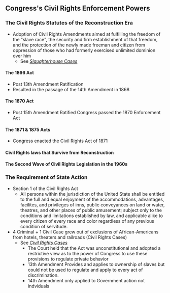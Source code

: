 ## Congress's Civil Rights Enforcement Powers

### The Civil Rights Statutes of the Reconstruction Era
- Adoption of Civil Rights Amendments aimed at fulfilling the freedom of the "slave race", the security and firm establishment of that freedom, and the protection of the newly made freeman and citizen from oppression of those who had formerly exercised unlimited dominion over him
  - See *[Slaughterhouse Cases](link)*

#### The 1866 Act
- Post 13th Amendment Ratification
- Resulted in the passage of the 14th Amendment in 1868
#### The 1870 Act
- Post 15th Amendment Ratified Congress passed the 1870 Enforcement Act

#### The 1871 & 1875 Acts
- Congress enacted the Civil Rights Act of 1871

#### Civil Rights laws that Survive from Reconstruction


#### The Second Wave of Civil Rights Legislation in the 1960s

### The Requirement of State Action
- Section 1 of the Civil Rights Act
  - All persons within the jurisdiction of the United State shall be entitled to the full and equal enjoyment of the accommodations, advantages, facilites, and privileges of inns, public conveyances on land or water, theatres, and other places of public amusement; subject only to the conditions and limitations established by law, and applicable alike to every citizen of every race and color regardless of any previous condition of servitude.
- 4 Criminal + 1 Civil Case grew out of exclusions of African-Americans from hotels, theaters and railroads (Civil Rights Cases)
  - See *[Civil Rights Cases](link)*
    - The Court held that the Act was unconstitutional and adopted a restrictive view as to the power of Congress to use these provisions to regulate private behavior
    - 13th Amendment Provides and applies to ownership of slaves but could not be used to regulate and apply to every act of discrimination.
    - 14th Amendment only applied to Government action not indviduals
